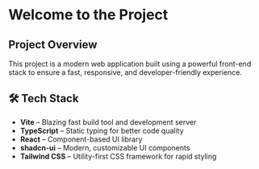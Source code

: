 # Welcome to the Project

## Project Overview

This project is a modern web application built using a powerful front-end stack to ensure a fast, responsive, and developer-friendly experience.

## 🛠 Tech Stack

- **Vite** – Blazing fast build tool and development server
- **TypeScript** – Static typing for better code quality
- **React** – Component-based UI library
- **shadcn-ui** – Modern, customizable UI components
- **Tailwind CSS** – Utility-first CSS framework for rapid styling